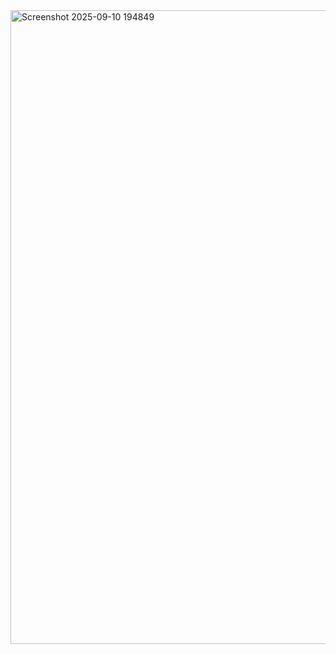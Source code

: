 <img width="1911" height="1014" alt="Screenshot 2025-09-10 194849" src="https://github.com/user-attachments/assets/4724f06e-216f-423d-9823-9a584b078faf" />
